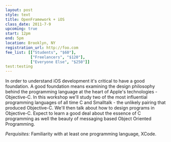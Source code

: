 ```yaml
---
layout: post
style: text
title: OpenFramework + iOS
class_date: 2011-7-9
upcoming: true
start: 12pm
end: 5pm
location: Brooklyn, NY
registration_url: http://foo.com
fee_list: [["Students", "$60"],
           ["Freelancers", "$120"],
           ["Everyone Else", "$250"]]
test:testing
---
```


In order to understand iOS development it's critical to have a good foundation. A good foundation means examining the design philosophy behind the programming language at the heart of Apple's technologies - Objective-C. In this workshop we'll study two of the most influential programming languages of all time C and Smalltalk - the unlikely pairing that produced Objective-C. We'll then talk about how to design programs in Objective-C. Expect to learn a good deal about the essence of C programming as well the beauty of messaging based Object Oriented Programming.

*Perquisites:* Familiarity with at least one programming language, XCode.
